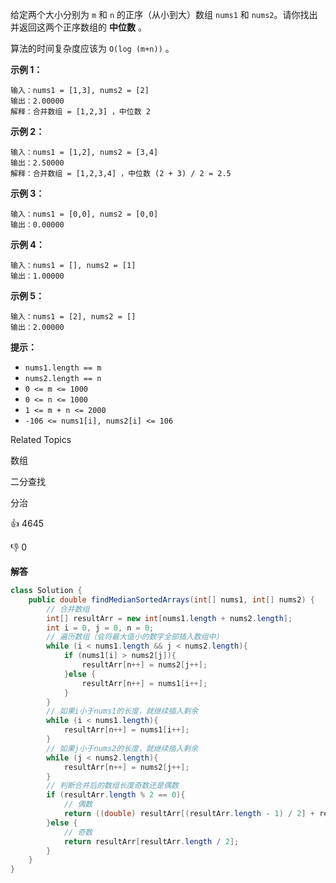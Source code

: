 给定两个大小分别为 `m` 和 `n` 的正序（从小到大）数组 `nums1` 和 `nums2`。请你找出并返回这两个正序数组的 **中位数** 。

算法的时间复杂度应该为 `O(log (m+n))` 。



**示例 1：**

```
输入：nums1 = [1,3], nums2 = [2]
输出：2.00000
解释：合并数组 = [1,2,3] ，中位数 2
```

**示例 2：**

```
输入：nums1 = [1,2], nums2 = [3,4]
输出：2.50000
解释：合并数组 = [1,2,3,4] ，中位数 (2 + 3) / 2 = 2.5
```

**示例 3：**

```
输入：nums1 = [0,0], nums2 = [0,0]
输出：0.00000
```

**示例 4：**

```
输入：nums1 = [], nums2 = [1]
输出：1.00000
```

**示例 5：**

```
输入：nums1 = [2], nums2 = []
输出：2.00000
```



**提示：**

- `nums1.length == m`
- `nums2.length == n`
- `0 <= m <= 1000`
- `0 <= n <= 1000`
- `1 <= m + n <= 2000`
- `-106 <= nums1[i], nums2[i] <= 106`

Related Topics

数组

二分查找

分治



👍 4645

👎 0



**解答**

```java
class Solution {
    public double findMedianSortedArrays(int[] nums1, int[] nums2) {
        // 合并数组
        int[] resultArr = new int[nums1.length + nums2.length];
        int i = 0, j = 0, n = 0;
        // 遍历数组（会将最大值小的数字全部插入数组中）
        while (i < nums1.length && j < nums2.length){
            if (nums1[i] > nums2[j]){
                resultArr[n++] = nums2[j++];
            }else {
                resultArr[n++] = nums1[i++];
            }
        }
        // 如果i小于nums1的长度，就继续插入剩余
        while (i < nums1.length){
            resultArr[n++] = nums1[i++];
        }
        // 如果j小于nums2的长度，就继续插入剩余
        while (j < nums2.length){
            resultArr[n++] = nums2[j++];
        }
        // 判断合并后的数组长度奇数还是偶数
        if (resultArr.length % 2 == 0){
            // 偶数
            return ((double) resultArr[(resultArr.length - 1) / 2] + resultArr[resultArr.length / 2]) / 2;
        }else {
            // 奇数
            return resultArr[resultArr.length / 2];
        }
    }
}
```


